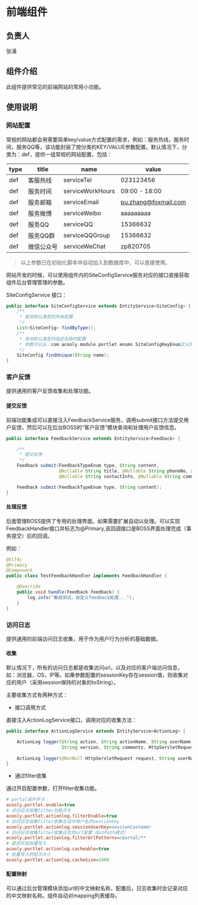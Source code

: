 前端组件
====

## 负责人

张浦

## 组件介绍

此组件提供常见的前端网站的常用小功能。

## 使用说明

### 网站配置

常规的网站都会用需要简单key/value方式配置的需求，例如：服务热线，服务时间，服务QQ等，该功能封装了按分类的KEY/VALUE参数配置。默认情况下，分类为：def，提供一组常规的网站配置，包括：

|type|title  |name         |value
|----|-------|-------------|---------
|def|客服热线	|serviceTel	 |023123456
|def|服务时间	|serviceWorkHours	|09:00 - 18:00
|def|服务邮箱	|serviceEmail	    |pu.zhang@foxmail.com
|def|服务微博	|serviceWeibo	    |aaaaaaaaa
|def|服务QQ	|serviceQQ	        |15366632
|def|服务QQ群	|serviceQQGroup	|15366632
|def|微信公众号	|serviceWeChat	|zp820705

> 以上参数已在初始化脚本中自动加入到数据库中，可以直接使用。

网站开发的时候，可以使用组件内的SiteConfigService服务对应的接口直接获取组件后台管理管理的参数。

SiteConfigService 接口：

```java
public interface SiteConfigService extends EntityService<SiteConfig> {
    /**
     * 查询默认类型的所有配置
     */
    List<SiteConfig> findByType();
    /**
     * 查询默认类型的指定名称的配置
     * 参数可以从：com.acooly.module.portlet.enums.SiteConfigKeyEnum定义的key
     */
    SiteConfig findUnique(String name);
}
```

### 客户反馈

提供通用的客户反馈收集和处理功能。

#### 提交反馈

前端功能集成可以直接注入FeedbackService服务，调用submit接口方法提交用户反馈，然后可以在后台BOSS的“客户反馈”模块查询和处理用户反馈信息。

```java
public interface FeedbackService extends EntityService<Feedback> {

    /**
     * 提交反馈
     */
    Feedback submit(FeedbackTypeEnum type, String content,
                    @Nullable String title, @Nullable String phoneNo, @Nullable String address,
                    @Nullable String contactInfo, @Nullable String comments, @Nullable String userName);

    Feedback submit(FeedbackTypeEnum type, String content);
}

```

#### 处理反馈

后面管理BOSS提供了专用的处理界面。如果需要扩展自动以处理。可以实现FeedbackHandler接口并标志为@Primary,该回调接口是BOSS界面处理完成（事务提交）后的回调。

例如：

```java
@Slf4j
@Primary
@Component
public class TestFeedbackHandler implements FeedbackHandler {

    @Override
    public void handle(Feedback feedback) {
        log.info("集成测试，自定义feedback处理...");
    }
}
```

### 访问日志

提供通用的前端访问日志收集，用于作为用户行为分析的基础数据。

#### 收集

默认情况下，所有的访问日志都是收集访问url，以及对应的客户端访问信息，如：浏览器，OS，IP等。如果参数配置的sessionKey存在session值，则收集对应的用户（采用session保持的对象的toString）。

主要收集方式有两种方式：

* 接口调用方式

直接注入ActionLogService接口，调用对应的收集方法：

```java
public interface ActionLogService extends EntityService<ActionLog> {

    ActionLog logger(String action, String actionName, String userName, ActionChannelEnum actionChannel,
                     String version, String comments, HttpServletRequest request);
                     
    ActionLog logger(@NotNull HttpServletRequest request, String userName);
}
```

* 通过filter收集

通过开启配置参数，打开filter收集功能。

```ini
# portal组件开关
acooly.portlet.enable=true
# 访问日志收集filter功能开关
acooly.portlet.actionlog.filterEnable=true
# 访问日志收集filter收集会话中用户名的sessionKey
acooly.portlet.actionlog.sessionUserKey=sessionCustomer
# 访问日志收集filter收集日志的url配置（AntPath模式）
acooly.portlet.actionlog.filterUrlPatterns=/portal/**
# 是否开启批量写入
acooly.portlet.actionlog.cacheable=true
# 批量写入的批次大小
acooly.portlet.actionlog.cacheSize=1000
```

#### 配置映射

可以通过后台管理模块添加url的中文映射名称，配置后，日志收集时会记录对应的中文映射名称。组件自动对mapping列表缓存。




